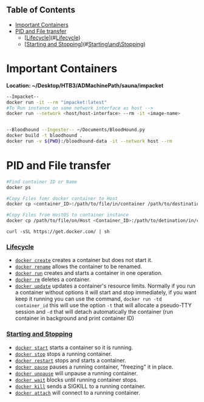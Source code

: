 ## Table of Contents

- [Important Containers](#important\containers)
- [PID and File transfer](#pid\and\file\transfer)
    - [[Lifecycle](https://github.com/wsargent/docker-cheat-sheet#lifecycle)](#[Lifecycle](https://github.com/wsargent/docker-cheat-sheet#lifecycle))
    - [[Starting and Stopping](https://github.com/wsargent/docker-cheat-sheet#starting-and-stopping)](#[Starting\and\Stopping](https://github.com/wsargent/docker-cheat-sheet#starting-and-stopping))


# Important Containers
**Location: ~/Desktop/HTB3/ADMachinePath/sauna/impacket**
```bash
--Impacket--
docker run -it --rm "impacket:latest"
#To Run instance on same network interface as host -->
docker run --network <host/host-interface> --rm -it <image-name>


--Bloodhound --Ingester-- ~/Documents/BloodHound.py
docker build -t bloodhound .
docker run -v ${PWD}:/bloodhound-data -it --network host --rm

```





# PID and File transfer
```bash
#Find container ID or Name
docker ps

#Copy Files fomr docker container to Host
docker cp <container_ID>:/path/to/file/in/container /path/to/destination/on/HostOS

#Copy Files from HostOS to container instance
docker cp /path/to/file/on/Host <Container_ID>:/path/to/detination/in/container
```






`curl -sSL https://get.docker.com/ | sh`

### [Lifecycle](https://github.com/wsargent/docker-cheat-sheet#lifecycle)

- [`docker create`](https://docs.docker.com/engine/reference/commandline/create) creates a container but does not start it.
- [`docker rename`](https://docs.docker.com/engine/reference/commandline/rename/) allows the container to be renamed.
- [`docker run`](https://docs.docker.com/engine/reference/commandline/run) creates and starts a container in one operation.
- [`docker rm`](https://docs.docker.com/engine/reference/commandline/rm) deletes a container.
- [`docker update`](https://docs.docker.com/engine/reference/commandline/update/) updates a container's resource limits.
Normally if you run a container without options it will start and stop immediately, if you want keep it running you can use the command, `docker run -td container_id` this will use the option `-t` that will allocate a pseudo-TTY session and `-d` that will detach automatically the container (run container in background and print container ID)

### [Starting and Stopping](https://github.com/wsargent/docker-cheat-sheet#starting-and-stopping)

- [`docker start`](https://docs.docker.com/engine/reference/commandline/start) starts a container so it is running.
- [`docker stop`](https://docs.docker.com/engine/reference/commandline/stop) stops a running container.
- [`docker restart`](https://docs.docker.com/engine/reference/commandline/restart) stops and starts a container.
- [`docker pause`](https://docs.docker.com/engine/reference/commandline/pause/) pauses a running container, "freezing" it in place.
- [`docker unpause`](https://docs.docker.com/engine/reference/commandline/unpause/) will unpause a running container.
- [`docker wait`](https://docs.docker.com/engine/reference/commandline/wait) blocks until running container stops.
- [`docker kill`](https://docs.docker.com/engine/reference/commandline/kill) sends a SIGKILL to a running container.
- [`docker attach`](https://docs.docker.com/engine/reference/commandline/attach) will connect to a running container.